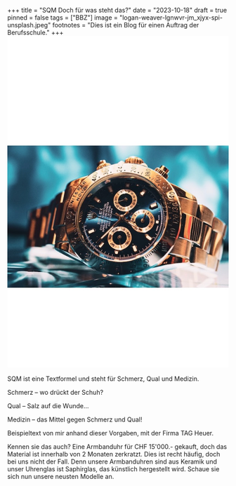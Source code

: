 +++
title = "SQM Doch für was steht das?"
date = "2023-10-18"
draft = true
pinned = false
tags = ["BBZ"]
image = "logan-weaver-lgnwvr-jm_xjyx-spi-unsplash.jpeg"
footnotes = "Dies ist ein Blog für einen Auftrag der Berufsschule."
+++
![](logan-weaver-lgnwvr-jm_xjyx-spi-unsplash.jpeg)

SQM ist eine Textformel und steht für Schmerz, Qual und Medizin. 

Schmerz – wo drückt der Schuh?

Qual – Salz auf die Wunde...

Medizin – das Mittel gegen Schmerz und Qual!



Beispieltext von mir anhand dieser Vorgaben, mit der Firma TAG Heuer.

Kennen sie das auch? Eine Armbanduhr für CHF 15'000.- gekauft, doch das Material ist innerhalb von 2 Monaten zerkratzt. Dies ist recht häufig, doch bei uns nicht der Fall. Denn unsere Armbanduhren sind aus Keramik und unser Uhrenglas ist Saphirglas, das künstlich hergestellt wird. Schaue sie sich nun unsere neusten Modelle an.
